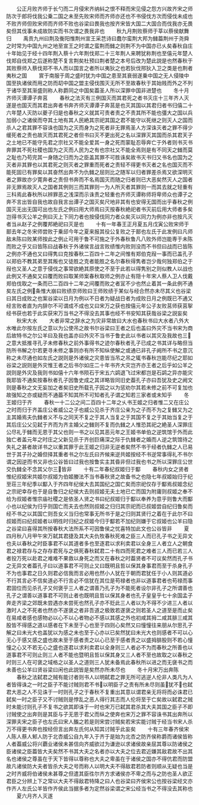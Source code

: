 <!-- { "loadSidebar": true } -->
　　公正月败齐师于长勺而二月侵宋齐纳紏之恨不释而宋见侵之怨方兴故齐宋之师防次于郎将伐我公乗二国之未至先败宋师而齐师亦还也不书侵伐方次而侵伐未成也不败齐师但败宋师而齐师不败也谷梁曰畏我也按齐宋皆大国二大国合而伐我亦无畏矣但其伐事未成故防实而书次谓之畏我非也
　　秋九月荆败蔡师于莘以蔡侯献舞归
　　禹贡九州曰荆及衡阳惟荆州宣王采芑诗曰蠢尔蛮荆大邦为雠葢荆州于尧舜之时常为中国九州之地至宣王之时谓之蛮荆而雠之则荆不为中国亦已乆矣春秋自庄十年始见于经十四年荆入蔡十六年荆伐郑二十三年荆人来聘犹称荆也至僖元年楚人伐郑自伐郑之后遂称楚不复言荆矣杜预曰荆者楚之本号后改为楚此説是也然春秋于其败蔡师入蔡伐郑不书人而以国言之者所以夷狄之也若狄伐邢狄入卫之类是也荆者夷秋之国
　　賔于南服于周之盛时犹为中国之患至其衰弱遂乗中国之无人侵陵中国至执诸侯而用之防而刧中国之盟主侵伐围灭无所不至故春秋于其始贱而外之不列于诸华至其渐盛则称人称爵同之中国矣葢圣人所以深罪中国非进楚也
　　冬十月齐师灭谭谭子奔莒
　　春秋之法灭有三例国灭而其君死之者书灭庄十三年齐人灭遂是也国灭而其君出奔者书奔齐师灭谭谭子奔莒是也灭其国以其君归者书归僖二十六年楚人灭防以夔子归是也春秋之义就其可责者责之不责其所不能也彊大之国以兵加弱小之诸侯而夺其土地有其人民絶其宗祀其国之君不能守以死继之则灭人之国而杀人之君其罪不容诛也国为之灭而身为之死者非无罪焉圣人方深诛灭者之罪不得少缓死者之责也故灭而其君死之者但书曰灭不更出死之名以深罪灭其国而杀其君天子之土地已不能守先君之宗社又不能全爱其一身之死而蒙耻忍辱奔亡于外者则书灭书奔罪其不死社稷也国为之灭而人民为之有也宗社又不能全焉则是有不同天之雠而莫之耻也乃苟完其一身随之归而为之臣盖其罪不可胜诛矣故书灭书归又书名也国为之灭者非其罪也以其君死之则灭者之罪重而死者之责轻不得更书灭者之名也国灭而不能死固已有罪矣以其奋然出奔不为仇雠之屈则比之随军以归者罪差杀焉又欲深明灭者之罪故亦少寛奔者之责但书奔而不名焉国灭而随之归者则已大恶矣然灭人之国者非无罪焉故灭人之国者其例则三而其罪则一为人所灭者其罪则一而其去就之轻重有三科焉此春秋所以辨罪恶之浅深而示诛责之轻重也齐师灭谭称师将卑师众也谭子之奔不言出皆自我也故自我言出谭子之国灭矣尺地非其有也安得无国而出乎春秋之例国灭无出无国可出也左氏之例曰用大师焉曰灭按春秋絶祀者书灭前后用大师者多矣岂得书灭公羊之例曰灭上下同力者也按侵伐同力者众矣灭以同力为例亦非也按凡灭者当从赵子之例覆邦絶祀曰灭是也
　　十有一年春王正月夏五月戊寅公败宋师于鄑去年之冬宋师尝败于乗邱今年之夏来报其役公复败之于鄑也左氏于此发例曰凡师敌未陈曰败某师按此之例止可用于鲁不可施之于外春秋鲁凡八败外师岂能専于未陈而败之乎又曰皆陈曰战春秋于外诸侯言战言败绩惟内败则没而不书但曰战而已皆陈之例亦不通也又曰得隽曰克按春秋二百四十二年之间惟有郑伯克叚一事而已盖孔子以郑伯不教其弟至其叛也又徒胜之克者能胜之名尔春秋得隽者岂少哉何独郑伯之于叚也又圣人之意于侵伐之事常欲絶其原使之不至于此若以得隽别之则似教人以战也此例又不通矣又曰覆而败曰取某师案春秋取师之例亦止有隠十年宋人蔡人卫人伐戴郑伯伐取之一条而已二百四十二年之间覆而败之者冝不少也然止着其一条此例不通矣左氏之例条惟大崩曰败绩京师败曰王师败绩于某似与经合然亦未尽其义也谷梁曰其日成败之也案谷梁以日月为例以不日者为疑战日者为成败日月之例既已不通又经言败者直为内辞尔不可谓成不成也又曰宋万之获也按僖元年公子友败莒师获莒挐经书获也若于此实获宋万当书之不得没去其事也经不书安知其获哉谷梁之説妄矣
　　秋宋大水
　　大者非常之辞水之为灾非常故曰大水也春秋书曰大水者八外大水唯此尔按左氏之意以为公使吊之故书尔谷梁曰王者之后也盖曰外灾不当书宋为商后故特书之尔公羊曰及我也盖亦曰外灾不当书于鲁史此以书者以其灾及我故也三之意大抵推寻孔子未修春秋之前外事得书之迹尔春秋者孔子已成之书其详与略但当防所书解之尔若更寻未修之事则亦有所不知纵使解之或通已非孔子阙所不书之意沉称之未尽通也如左氏之説则是外诸侯之灾患皆当吊之吊之辄书春秋岂能尽纪之耶如谷梁之説则是外灾惟王者之后书尔如庄二十年书齐大灾岂齐亦王者之后乎如公羊之説则是外灾及我则书如僖十六年书陨石于宋五六鹢退飞过宋都岂是石鹢之异亦能灾我耶皆不通矣按春秋者孔子因鲁史成之其详略皆同旧史葢孔子亦曰吾犹及史之阙文则是春秋之文无妄加之者矣旧史所载孔子因之以为惩劝尔其若未修之前不可复加也故强知之亦或疑而不通葢不知其所不可知者孔子谓之知若三家者或未知乎
　　冬王姬归于齐
　　春秋一十二公之间二百四十二年之乆书王姬之归者惟二又在庄公之时而归于齐盖庄公者威公之子也威公见杀于齐庄公亲为之子而不为之复雠又为之主其婚焉夫仇雠者义不与之同天不复之于其人当复之于其国不复之于其始当复之于其后庄公父见弑于齐而为齐主婚父之雠则不复而仇雠之人惟恐其祀之絶圣人深罪庄公尽礼于雠而无恩于其父也则一书之以见其恶元年之王姬书单伯之逆筑馆于外而此独亡者盖元年之时庄之父新见杀于齐创巨痛深之际于仇雠者之婚而人逆之筑馆待之失礼之甚者故详书之以重其罪于此王姬之归非无逆者矣然不书于经者仇雠之人已易世于其子孙之婚但择其重者书之尔左氏曰齐候来逆共姬按经不书逆常事得礼不书尔谓之因逆而书又非也公谷皆曰过我也按鲁实主其昏非但过我也书之所以深罪庄公世交仇雠全不念其父尔三皆非
　　十有二年春纪叔姬归于酅
　　春秋内女之贤者惟纪叔姬宋共姬尔叔姬为伯姬媵法不当书春秋贤之故备书之也隐七年叔姬始归于纪至荘三年纪季以酅入于齐四年纪侯大去其国纪之国亡矣而宗祀仅存于酅焉叔姬念纪之宗祀幸存也于是自鲁归之纪侯大去则叔姬无夫土地已亡而国为附庸则叔姬之奉不给为叔姬者惟宗庙社稷之是依圣人贤之书曰纪叔姬归于酅以奉养为意乎则鲁大而酅小也以纪侯为归乎则国亡而夫去也然则叔姬之归归其宗祀而已叔姬尝自纪归鲁矣而经不书之以其国亡则吾女义当归也常事无所书于是之归则其贤行之着在于此尔不曰叔姬而曰纪叔姬者以明徃时归纪之叔姬今归于酅若不加纪则嫌于它叔姬也公羊曰隐之谷梁曰喜得其所按春秋大法所系不可因鲁侯之忧喜特加此文也公谷皆非
　　夏四月秋八月甲午宋万弑其君捷及其大夫仇牧春秋死难之臣三人而已孔子书之无异文也夫以春秋之时臣事君不以其道者多也至逐君以求利卖君以全身三人者立人之朝食君之禄君存与之存存君死与之俱死春秋弑君二十有四而死君之难者三人而已若三人者投万死以赴君之难难不果救以身死之而又在春秋之时葢贤者不可议矣然而孔子书之无异文者葢孔子曰以道事君不可则止又曰既明且哲以保其身事君而至于杀身孔子不为也事君之日久则君必信我而言必用也然小人犹在于朝而君犹任于小人则其道必不行其言必不信矣道必不行言必不信犹在其位是苟禄者也非以道事君者也苟禄而事君固位而见杀孔子又何褒乎三人者之谓善乃孔子为不能死者设尔非孔子之所谓善也孔子之谓善以道事君不可则止者也既明且哲以保其身者也孔子皇皇乎七十余国孟子奔走齐梁之郊既未尝遇亦未尝死也然孔子亦不贬此三人者以为不得不少进三人者以激时人之不死者也然亦不遂褒之者非吾道之极致若遂褒之则若圣人之道至是而止矣在易咸者感也感物必以心不以心者物必不感以其感之外也初咸其拇二咸其腓三咸其股皆不得感之道以感者在下未至于心也至于四则心矣然又曰憧憧往来朋从尔思孔子解之曰未光大也盖犹以为感之未也至于心亦以已矣然犹曰未光大也则感者不可以心无心于感又感之盛也故未至于感者责之以心已至于感者责之以盛拇腓股则不若心憧憧之心又不若无心之盛也逐君以求利卖君以全身则三人者必不为而春秋之所善也以道事君不可则止则三人者不能也暨明且哲以保其身又三人者不至也故取之以春秋之时则三人在可褒之域格之以圣人之道则三人犹未备焉此春秋所以进之而无襃书之而未善也公羊曰贤谷梁曰闲也此説皆是矣然亦所未尽也
　　冬十月宋万出奔陈
　　春秋之法弑君之贼有能讨者则书人以明弑君之罪无所可逃逆人伦非人类凡为人者皆得诛之一时之臣子不能讨贼则君不书以明臣子之责有所未尽则虽犹不也弑君大恶之人不见诛于一时则孔子之于春秋不复重出其意以谓君亲无将将而必诛君已弑矣一时之臣子又不讨贼则是悖乱之恶人得行其志而人伦将至于亡矣故以弑君之贼时未能讨则孔子不复书之欲其即诛于一时也宋万已弑其君杀其大夫其国之臣子不即讨贼使之出奔则是其臣与子无恩于君父而纵之使奔也宋万之罪不容诛书其出奔所以深罪夫宋之臣子也左氏曰宋人醢之若是则宋尝讨贼矣若宋实能讨贼于经当书宋人杀万不得更书奔也按经但言出奔左氏何从知其讨贼乎此妄矣
　　十有三年春齐侯宋人陈人蔡人邾人防于北杏威公自九年入于齐于是始为北杏之防齐侯称爵而诸侯皆称人者葢威公将兴覇业诸侯未甚信向齐威欲过为谦逊以求诸侯故亲屈其尊以防诸侯之臣诸侯之臣葢皆大夫矣然不书其大夫之名者亦以大夫之位去君近嫌其敌君故不出其名也诸侯之尊虽在于天下皆得以尊称也大夫之卑虽在于诸侯之国亦不得伉君而防盟故凡诸侯防大夫者皆杀大夫之号而称人以明大夫不得敌君若防者则顺从无疑也当是之时齐威将伯诸侯未甚尊之但遣其臣徃尔齐方求诸侯亦不卑之而与之防也圣人欲正君臣之分辨上下之常以大夫不得敌君特降之曰人也谷梁曰齐侯宋公也按谷梁经文亦作齐人左氏公羊皆作齐侯此当据多者为定然谷梁谓之宋公经当书之不得没去其称也
　　夏六月齐人灭遂
